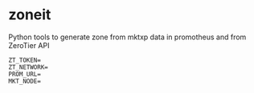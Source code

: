 # zoneit

Python tools to generate zone from mktxp data in promotheus and from ZeroTier API

```.env
ZT_TOKEN=
ZT_NETWORK=
PROM_URL=
MKT_NODE=
```
